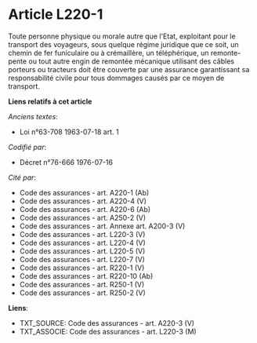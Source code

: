 # Article L220-1

Toute personne physique ou morale autre que l'Etat, exploitant pour le transport des voyageurs, sous quelque régime juridique
que ce soit, un chemin de fer funiculaire ou à crémaillère, un téléphérique, un remonte-pente ou tout autre engin de remontée
mécanique utilisant des câbles porteurs ou tracteurs doit être couverte par une assurance garantissant sa responsabilité
civile pour tous dommages causés par ce moyen de transport.

**Liens relatifs à cet article**

_Anciens textes_:

  - Loi n°63-708 1963-07-18 art. 1

_Codifié par_:

  - Décret n°76-666 1976-07-16

_Cité par_:

  - Code des assurances - art. A220-1 (Ab)
  - Code des assurances - art. A220-4 (V)
  - Code des assurances - art. A220-6 (Ab)
  - Code des assurances - art. A250-2 (V)
  - Code des assurances - art. Annexe art. A200-3 (V)
  - Code des assurances - art. L220-3 (V)
  - Code des assurances - art. L220-4 (V)
  - Code des assurances - art. L220-5 (V)
  - Code des assurances - art. L220-7 (V)
  - Code des assurances - art. R220-1 (V)
  - Code des assurances - art. R220-10 (Ab)
  - Code des assurances - art. R250-1 (V)
  - Code des assurances - art. R250-2 (V)

**Liens**:

  - TXT_SOURCE: Code des assurances - art. A220-3 (V)
  - TXT_ASSOCIE: Code des assurances - art. L220-3 (M)
